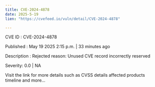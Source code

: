 ```yaml
---
title: CVE-2024-4878
date: 2025-5-19
lien: "https://cvefeed.io/vuln/detail/CVE-2024-4878"

---
```


CVE ID : CVE-2024-4878

Published :  May 19
2025
2:15 p.m. | 33 minutes ago

Description : Rejected reason: Unused CVE record
incorrectly reserved

Severity: 0.0 | NA

Visit the link for more details
such as CVSS details
affected products
timeline
and more...
